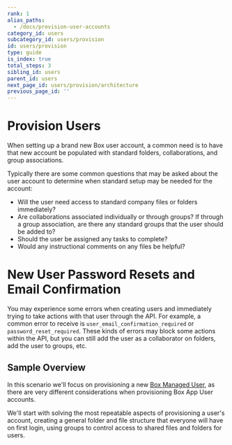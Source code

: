 ```yaml
---
rank: 1
alias_paths:
  - /docs/provision-user-accounts
category_id: users
subcategory_id: users/provision
id: users/provision
type: guide
is_index: true
total_steps: 3
sibling_id: users
parent_id: users
next_page_id: users/provision/architecture
previous_page_id: ''
---
```


# Provision Users

When setting up a brand new Box user account, a common need is to have that new
account be populated with standard folders, collaborations, and group
associations.

Typically there are some common questions that may be asked about the user
account to determine when standard setup may be needed for the account:

* Will the user need access to standard company files or folders immediately?
* Are collaborations associated individually or through groups? If through a
group association, are there any standard groups that the user should be added
to?
* Should the user be assigned any tasks to complete?
* Would any instructional comments on any files be helpful?

<Message danger>

# New User Password Resets and Email Confirmation

You may experience some errors when creating users and immediately trying to
take actions with that user through the API. For example, a common error to
receive is `user_email_confirmation_required` or `password_reset_required`.
These kinds of errors may block some actions within the API, but you can
still add the user as a collaborator on folders, add the user to groups, etc.

</Message>

## Sample Overview

In this scenario we'll focus on provisioning a new
[Box Managed User](guide://authentication/user-types/managed-users), as there
are very different considerations when provisioning Box App User accounts.

We'll start with solving the most repeatable aspects of
provisioning a user's account, creating a general folder and file structure
that everyone will have on first login, using groups to control access to
shared files and folders for users.
